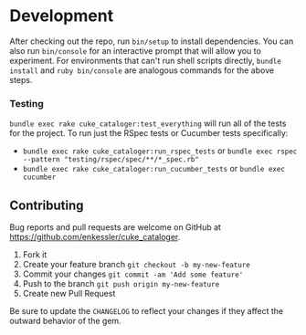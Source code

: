 # Development

After checking out the repo, run `bin/setup` to install dependencies. You can also run `bin/console` for an 
interactive prompt that will allow you to experiment. For environments that can't run shell scripts directly, 
`bundle install` and `ruby bin/console` are analogous commands for the above steps.

### Testing

`bundle exec rake cuke_cataloger:test_everything` will run all of the tests for the project. To run just the RSpec tests 
or Cucumber tests specifically:
 - `bundle exec rake cuke_cataloger:run_rspec_tests` or
   `bundle exec rspec --pattern "testing/rspec/spec/**/*_spec.rb"`
 - `bundle exec rake cuke_cataloger:run_cucumber_tests` or
   `bundle exec cucumber`


## Contributing

Bug reports and pull requests are welcome on GitHub at https://github.com/enkessler/cuke_cataloger.

1. Fork it
2. Create your feature branch
   `git checkout -b my-new-feature`
3. Commit your changes
   `git commit -am 'Add some feature'`
4. Push to the branch
   `git push origin my-new-feature`
5. Create new Pull Request

Be sure to update the `CHANGELOG` to reflect your changes if they affect the outward behavior of the gem.
